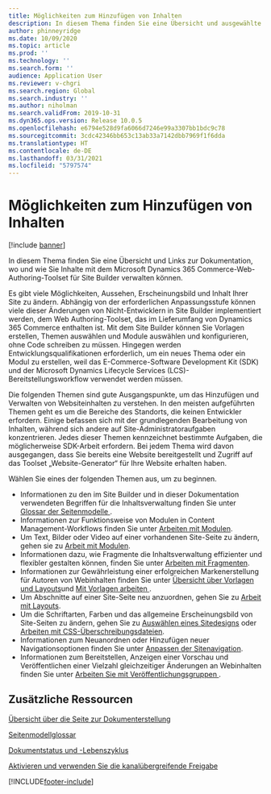 ```yaml
---
title: Möglichkeiten zum Hinzufügen von Inhalten
description: In diesem Thema finden Sie eine Übersicht und ausgewählte Links, über die Sie erfahren, wo und wie Sie Inhalte mit dem Microsoft Dynamics 365 Commerce-Web-Authoring-Toolset für Site Builder verwalten können.
author: phinneyridge
ms.date: 10/09/2020
ms.topic: article
ms.prod: ''
ms.technology: ''
ms.search.form: ''
audience: Application User
ms.reviewer: v-chgri
ms.search.region: Global
ms.search.industry: ''
ms.author: niholman
ms.search.validFrom: 2019-10-31
ms.dyn365.ops.version: Release 10.0.5
ms.openlocfilehash: e6794e528d9fa6066d7246e99a3307bb1bdc9c78
ms.sourcegitcommit: 3cdc42346bb653c13ab33a7142dbb7969f1f6dda
ms.translationtype: HT
ms.contentlocale: de-DE
ms.lasthandoff: 03/31/2021
ms.locfileid: "5797574"
---
```

# <a name="ways-to-add-content"></a>Möglichkeiten zum Hinzufügen von Inhalten

[!include [banner](includes/banner.md)]

In diesem Thema finden Sie eine Übersicht und Links zur Dokumentation, wo und wie Sie Inhalte mit dem Microsoft Dynamics 365 Commerce-Web-Authoring-Toolset für Site Builder verwalten können.

Es gibt viele Möglichkeiten, Aussehen, Erscheinungsbild und Inhalt Ihrer Site zu ändern. Abhängig von der erforderlichen Anpassungsstufe können viele dieser Änderungen von Nicht-Entwicklern in Site Builder implementiert werden, dem Web Authoring-Toolset, das im Lieferumfang von Dynamics 365 Commerce enthalten ist. Mit dem Site Builder können Sie Vorlagen erstellen, Themen auswählen und Module auswählen und konfigurieren, ohne Code schreiben zu müssen. Hingegen werden Entwicklungsqualifikationen erforderlich, um ein neues Thema oder ein Modul zu erstellen, weil das E-Commerce-Software Development Kit (SDK) und der Microsoft Dynamics Lifecycle Services (LCS)- Bereitstellungsworkflow verwendet werden müssen.

Die folgenden Themen sind gute Ausgangspunkte, um das Hinzufügen und Verwalten von Websiteinhalten zu verstehen. In den meisten aufgeführten Themen geht es um die Bereiche des Standorts, die keinen Entwickler erfordern. Einige befassen sich mit der grundlegenden Bearbeitung von Inhalten, während sich andere auf Site-Administratoraufgaben konzentrieren. Jedes dieser Themen kennzeichnet bestimmte Aufgaben, die möglicherweise SDK-Arbeit erfordern. Bei jedem Thema wird davon ausgegangen, dass Sie bereits eine Website bereitgestellt und Zugriff auf das Toolset „Website-Generator“ für Ihre Website erhalten haben.

Wählen Sie eines der folgenden Themen aus, um zu beginnen.

- Informationen zu den im Site Builder und in dieser Dokumentation verwendeten Begriffen für die Inhaltsverwaltung finden Sie unter [Glossar der Seitenmodelle ](page-elements-overview.md).
- Informationen zur Funktionsweise von Modulen in Content Management-Workflows finden Sie unter [Arbeiten mit Modulen](work-with-modules.md).
- Um Text, Bilder oder Video auf einer vorhandenen Site-Seite zu ändern, gehen sie zu [Arbeit mit Modulen](work-with-modules.md).
- Informationen dazu, wie Fragmente die Inhaltsverwaltung effizienter und flexibler gestalten können, finden Sie unter [Arbeiten mit Fragmenten](work-with-fragments.md).
- Informationen zur Gewährleistung einer erfolgreichen Markenerstellung für Autoren von Webinhalten finden Sie unter [Übersicht über Vorlagen und Layouts](templates-layouts-overview.md)und [Mit Vorlagen arbeiten ](work-with-templates.md).
- Um Abschnitte auf einer Site-Seite neu anzuordnen, gehen Sie zu [Arbeit mit Layouts](work-with-layouts.md).
- Um die Schriftarten, Farben und das allgemeine Erscheinungsbild von Site-Seiten zu ändern, gehen Sie zu [Auswählen eines Sitedesigns](select-site-theme.md) oder [Arbeiten mit CSS-Überschreibungsdateien](css-override-files.md).
- Informationen zum Neuanordnen oder Hinzufügen neuer Navigationsoptionen finden Sie unter [Anpassen der Sitenavigation](customize-site-navigation.md).
- Informationen zum Bereitstellen, Anzeigen einer Vorschau und Veröffentlichen einer Vielzahl gleichzeitiger Änderungen an Webinhalten finden Sie unter [Arbeiten Sie mit Veröffentlichungsgruppen ](publish-groups.md).

## <a name="additional-resources"></a>Zusätzliche Ressourcen

[Übersicht über die Seite zur Dokumenterstellung](authoring-home-overview.md)

[Seitenmodellglossar](page-elements-overview.md)

[Dokumentstatus und -Lebenszyklus](document-states-overview.md)

[Aktivieren und verwenden Sie die kanalübergreifende Freigabe](cross-channel-sharing.md)


[!INCLUDE[footer-include](../includes/footer-banner.md)]
